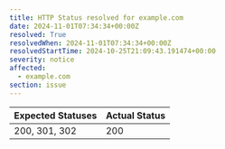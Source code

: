 ```yaml
---
title: HTTP Status resolved for example.com
date: 2024-11-01T07:34:34+00:00Z
resolved: True
resolvedWhen: 2024-11-01T07:34:34+00:00Z
resolvedStartTime: 2024-10-25T21:09:43.191474+00:00
severity: notice
affected:
  - example.com
section: issue
---
```


| Expected Statuses | Actual Status  |
|-------------------|----------------|
| 200, 301, 302 | 200 |

